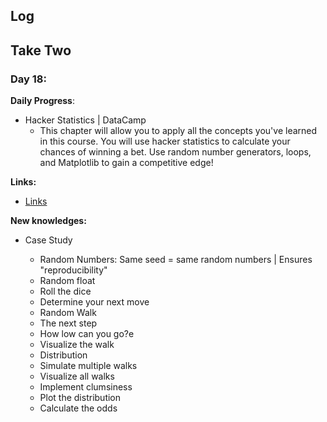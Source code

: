 
## Log


## Take Two

### Day 18:

**Daily Progress**: 
-  Hacker Statistics | DataCamp
    - This chapter will allow you to apply all the concepts you've learned in this course. You will use hacker statistics to calculate your chances of winning a bet. Use random number generators, loops, and Matplotlib to gain a competitive edge!


**Links:** 
- [Links](https://www.datacamp.com/courses/intermediate-python-for-data-science)

**New knowledges:** 

- Case Study

     - Random Numbers: Same seed = same random numbers | Ensures "reproducibility"
     - Random float
     - Roll the dice
     - Determine your next move
     - Random Walk
     - The next step
     - How low can you go?e
     - Visualize the walk
     - Distribution
     - Simulate multiple walks
     - Visualize all walks
     - Implement clumsiness
     - Plot the distribution
     - Calculate the odds


![]()
